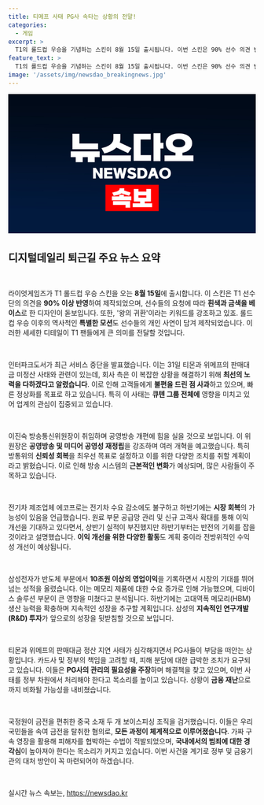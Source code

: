 ```yaml
---
title: 티메프 사태 PG사 속타는 상황의 전말!
categories:
  - 게임
excerpt: >
  T1의 롤드컵 우승을 기념하는 스킨이 8월 15일 출시됩니다. 이번 스킨은 90% 선수 의견 반영, ‘왕의 귀환’ 콘셉트로 제작돼 많은 기대를 모으고 있습니다.
feature_text: >
  T1의 롤드컵 우승을 기념하는 스킨이 8월 15일 출시됩니다. 이번 스킨은 90% 선수 의견 반영, ‘왕의 귀환’ 콘셉트로 제작돼 많은 기대를 모으고 있습니다.
image: '/assets/img/newsdao_breakingnews.jpg'
---
```


<p><img src="/assets/img/newsdao_breakingnews.jpg" alt="ranknews 속보" /></p>



<h2 data-ke-size="size26">디지털데일리 퇴근길 주요 뉴스 요약</h2>

<p data-ke-size="size16">&nbsp;</p>

<p>라이엇게임즈가 T1 롤드컵 우승 스킨을 오는 <strong>8월 15일</strong>에 출시합니다. 이 스킨은 T1 선수단의 의견을 <strong>90% 이상 반영</strong>하여 제작되었으며, 선수들의 요청에 따라 <strong>흰색과 금색을 베이스</strong>로 한 디자인이 돋보입니다. 또한, '왕의 귀환'이라는 키워드를 강조하고 있죠. 롤드컵 우승 이후의 역사적인 <strong>특별한 모션</strong>도 선수들의 개인 사연이 담겨 제작되었습니다. 이러한 세세한 디테일이 T1 팬들에게 큰 의미를 전달할 것입니다. </p>

<p data-ke-size="size16">&nbsp;</p>

<p>인터파크도서가 최근 서비스 중단을 발표했습니다. 이는 31일 티몬과 위메프의 판매대금 미정산 사태와 관련이 있는데, 회사 측은 이 복잡한 상황을 해결하기 위해 <strong>최선의 노력을 다하겠다고 알렸습니다</strong>. 이로 인해 고객들에게 <strong>불편을 드린 점 사과</strong>하고 있으며, 빠른 정상화를 목표로 하고 있습니다. 특히 이 사태는 <strong>큐텐 그룹 전체에</strong> 영향을 미치고 있어 업계의 관심이 집중되고 있습니다.</p>

<p data-ke-size="size16">&nbsp;</p>

<p>이진숙 방송통신위원장이 취임하며 공영방송 개편에 힘을 실을 것으로 보입니다. 이 위원장은 <strong>공영방송 및 미디어 공영성 재정립</strong>을 강조하며 여러 개혁을 예고했습니다. 특히 방통위의 <strong>신뢰성 회복</strong>을 최우선 목표로 설정하고 이를 위한 다양한 조치를 취할 계획이라고 밝혔습니다. 이로 인해 방송 시스템의 <strong>근본적인 변화</strong>가 예상되며, 많은 사람들이 주목하고 있습니다.</p>

<p data-ke-size="size16">&nbsp;</p>

<p>전기차 제조업체 에코프로는 전기차 수요 감소에도 불구하고 하반기에는 <strong>시장 회복</strong>의 가능성이 있음을 언급했습니다. 원료 부문 공급망 관리 및 신규 고객사 확대를 통해 이익 개선을 기대하고 있다면서, 상반기 실적이 부진했지만 하반기부터는 반전의 기회를 잡을 것이라고 설명했습니다. <strong>이익 개선을 위한 다양한 활동</strong>도 계획 중이라 전방위적인 수익성 개선이 예상됩니다.</p>

<p data-ke-size="size16">&nbsp;</p>

<p>삼성전자가 반도체 부문에서 <strong>10조원 이상의 영업이익</strong>을 기록하면서 시장의 기대를 뛰어넘는 성적을 올렸습니다. 이는 메모리 제품에 대한 수요 증가로 인해 가능했으며, 디바이스 솔루션 부문이 큰 영향을 미쳤다고 분석됩니다. 하반기에는 고대역폭 메모리(HBM) 생산 능력을 확충하며 지속적인 성장을 추구할 계획입니다. 삼성의 <strong>지속적인 연구개발(R&amp;D) 투자</strong>가 앞으로의 성장을 뒷받침할 것으로 보입니다.</p>

<p data-ke-size="size16">&nbsp;</p>

<p>티몬과 위메프의 판매대금 정산 지연 사태가 심각해지면서 PG사들이 부담을 떠안는 상황입니다. 카드사 및 정부의 책임을 고려할 때, 피해 분담에 대한 급박한 조치가 요구되고 있습니다. 이들은 <strong>PG사의 관리의 필요성을 주장</strong>하며 해결책을 찾고 있으며, 이번 사태를 정부 차원에서 처리해야 한다고 목소리를 높이고 있습니다. 상황이 <strong>금융 재난</strong>으로까지 비화될 가능성을 내비쳤습니다.</p>

<p data-ke-size="size16">&nbsp;</p>

<p>국정원이 금전을 편취한 중국 소재 두 개 보이스피싱 조직을 검거했습니다. 이들은 우리 국민들을 속여 금전을 탈취한 혐의로, <strong>모든 과정이 체계적으로 이루어졌습니다</strong>. 가짜 구속 영장을 활용해 피해자를 협박하는 수법이 적발되었으며, <strong>국내에서의 범죄에 대한 경각심</strong>이 높아져야 한다는 목소리가 커지고 있습니다. 이번 사건을 계기로 정부 및 금융기관의 대처 방안이 꼭 마련되어야 하겠습니다.</p>

<p data-ke-size="size16">&nbsp;</p>


실시간 뉴스 속보는, <a href="https://newsdao.kr" rel="dofollow">https://newsdao.kr</a>


